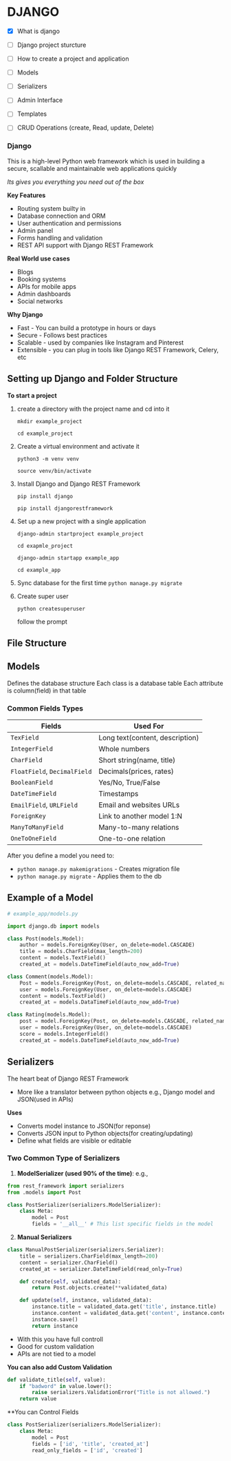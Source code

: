 # DJANGO

- [x] What is django
- [ ] Django project sturcture
- [ ] How to create a project and application
- [ ] Models
- [ ] Serializers
- [ ] Admin Interface
- [ ] Templates
- [ ] CRUD Operations (create, Read, update, Delete)


### Django
This is a high-level Python web framework which is used in building a secure, scallable and maintainable web applications quickly

_Its gives you everything you need out of the box_

**Key Features**
- Routing system builty in 
- Database connection and ORM
- User authentication and permissions
- Admin panel 
- Forms handling and validation
- REST API support with Django REST Framework

**Real World use cases**
- Blogs
- Booking systems
-  APIs for mobile apps
- Admin dashboards
- Social networks 

**Why Django**
- Fast - You can build a prototype in hours or days
- Secure - Follows best practices
- Scalable - used by companies like Instagram and Pinterest 
- Extensible - you can plug in tools like Django REST Framework, Celery, etc



## Setting up Django and Folder Structure
**To start a project**

1. create a directory with the project name and cd into it
    
    `mkdir example_project`

    `cd example_project`

2. Create a virtual environment and activate it 
    
    `python3 -m venv venv`
    
    `source venv/bin/activate`

3. Install Django and Django REST Framework 
    
    `pip install django`
    
    `pip install djangorestframework`

4. Set up a new project with a single application
    
    `django-admin startproject example_project`
    
    `cd exapmle_project`
    
    `django-admin startapp example_app`
    
    `cd example_app`

5. Sync database for the first time 
    `python manage.py migrate`

6. Create super user
    
    `python createsuperuser`
    
    follow the prompt 


## File Structure


## Models
Defines the database structure
Each class is a database table
Each attribute is  column(field) in that table 

### Common Fields Types 
|Fields| Used For|
|------|-------------|
|`TexField`| Long text(content, description)|
|`IntegerField`| Whole numbers |
|`CharField`| Short string(name, title)|
|`FloatField`, `DecimalField`| Decimals(prices, rates)|
|`BooleanField`| Yes/No, True/False|
|`DateTimeField`| Timestamps|
|`EmailField`, `URLField`| Email and websites URLs|
|`ForeignKey`| Link to another model 1:N|
|`ManyToManyField`| Many-to-many relations|
|`OneToOneField`| One-to-one relation|

After you define a model you need to:
* `python manage.py makemigrations` - Creates migration file 
* `python manage.py migrate` - Applies them to the db  


## Example of a Model
```Python
# example_app/models.py

import django.db import models

class Post(models.Model):
    author = models.ForeignKey(User, on_delete=model.CASCADE)
    title = models.CharField(max_length=200)
    content = models.TextField()
    created_at = models.DateTimeField(auto_now_add=True)

class Comment(models.Model):
    Post = models.ForeignKey(Post, on_delete=models.CASCADE, related_name="comments")
    user = models.ForeignKey(User, on_delete=models.CASCADE)
    content = models.TextField()
    created_at = models.DataTimeField(auto_now_add=True)

class Rating(models.Model):
    post = model.ForeignKey(Post, on_delete=models.CASCADE, related_name="rating")
    user = models.ForeignKey(User, on_delete=models.CASCADE)
    score = models.IntegerField()
    created_at = models.DateTimeField(auto_now_add=True)
```

## Serializers 
The heart beat of Django REST Framework 
* More like a translator between python objects e.g., Django model and JSON(used in APIs)

**Uses**
- Converts model instance to JSON(for reponse)
- Converts JSON input to Python objects(for creating/updating)
- Define what fields are visible or editable

### Two Common Type of Serializers 
1. **ModelSerializer (used 90% of the time)**:
e.g.,
```Python
from rest_framework import serializers
from .models import Post

class PostSerializer(serializers.ModelSerializer):
    class Meta:
        model = Post 
        fields = '__all__' # This list specific fields in the model 
```

2. **Manual Serializers**
```Python
class ManualPostSerializer(serializers.Serializer):
    title = serializers.CharField(max_length=200)
    content = serializer.CharField()
    created_at = serializer.DateTimeField(read_only=True)

    def create(self, validated_data):
        return Post.objects.create(**validated_data)

    def update(self, instance, validated_data):
        instance.title = validated_data.get('title', instance.title)
        instance.content = validated_data.get('content', instance.content)
        instance.save()
        return instance 
```
- With this you have full controll 
- Good for custom validation
- APIs are not tied to a model

**You can also add Custom Validation**
```Python
def validate_title(self, value):
    if "badword" in value.lower():
        raise serializers.ValidationError("Title is not allowed.")
    return value 
```
**You can Control Fields
```Python
class PostSerializer(serializers.ModelSerializer):
    class Meta:
        model = Post
        fields = ['id', 'title', 'created_at']
        read_only_fields = ['id', 'created']
```

